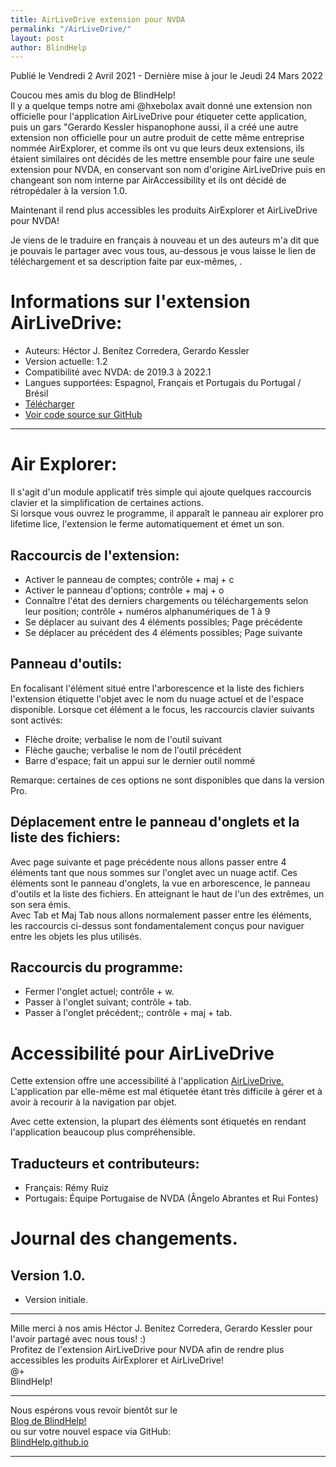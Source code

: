 ```yaml
---
title: AirLiveDrive extension pour NVDA
permalink: "/AirLiveDrive/"
layout: post
author: BlindHelp
---
```


<footer>Publié le Vendredi 2 Avril 2021 - Dernière mise à jour le Jeudi 24 Mars 2022</footer>

Coucou mes amis du blog de BlindHelp!    
Il y a quelque temps notre ami @hxebolax avait donné une extension non officielle pour l'application AirLiveDrive pour étiqueter cette application, puis un gars "Gerardo Kessler hispanophone aussi, il a créé une autre extension non officielle  pour un autre produit de cette même entreprise nommée AirExplorer, et comme ils ont vu que leurs deux extensions, ils étaient similaires ont décidés de les mettre ensemble pour faire une seule extension pour NVDA, en conservant son nom d'origine AirLiveDrive puis en changeant son nom interne par AirAccessibility et ils ont décidé de rétropédaler à la version 1.0.    

Maintenant il rend plus accessibles les produits AirExplorer et AirLiveDrive pour NVDA!    

Je viens de le traduire en français à nouveau et un des auteurs m'a dit que je pouvais le partager avec vous tous, au-dessous je vous laisse le lien de téléchargement et sa description faite par eux-mêmes, .    

# Informations sur l'extension  AirLiveDrive: #

* Auteurs: <span lang="es">Héctor J. Benítez Corredera, Gerardo Kessler</span>
* Version actuelle: 1.2
* Compatibilité avec NVDA: de 2019.3 à 2022.1
* Langues supportées: Espagnol, Français et Portugais du Portugal / Brésil
* [Télécharger](https://nvda.es/files/get.php?file=airlivedrive)
* [Voir code source sur GitHub](https://github.com/hxebolax/Accesibilidad-para-AirLiveDrive)

---

# Air Explorer:
Il s'agit d'un module applicatif très simple qui ajoute quelques raccourcis clavier et la simplification de certaines actions.  
Si lorsque vous ouvrez le programme, il apparaît le panneau air explorer pro lifetime lice, l'extension le ferme automatiquement et émet un son.

## Raccourcis de l'extension:

* Activer le panneau de comptes; contrôle + maj + c
* Activer le panneau d'options; contrôle + maj + o
* Connaître l'état des derniers chargements ou téléchargements selon leur position; contrôle + numéros alphanumériques de 1 à 9
* Se déplacer au suivant des 4 éléments possibles; Page précédente
* Se déplacer au précédent des 4 éléments possibles; Page suivante

## Panneau d'outils:
En focalisant l'élément situé entre l'arborescence et la liste des fichiers l'extension étiquette l'objet avec le nom du nuage actuel et de l'espace disponible.
Lorsque cet élément a le focus, les raccourcis clavier suivants sont activés:  

* Flèche droite; verbalise le nom de l'outil suivant
* Flèche gauche; verbalise le nom de l'outil précédent
* Barre d'espace; fait un appui sur le dernier outil nommé

Remarque: certaines de ces options ne sont disponibles que dans la version Pro.

## Déplacement entre le panneau d'onglets et la liste des fichiers:
Avec page suivante et page précédente nous allons passer entre 4 éléments tant que nous sommes sur l'onglet avec un nuage actif.
Ces éléments sont le panneau d'onglets, la vue en arborescence, le panneau d'outils et la liste des fichiers. En atteignant le haut de l'un des extrêmes, un son sera émis.  
Avec Tab et Maj Tab nous allons normalement passer entre les éléments, les raccourcis ci-dessus sont fondamentalement conçus pour naviguer entre les objets les plus utilisés.  

## Raccourcis du programme:

* Fermer l'onglet actuel; contrôle + w.
* Passer à l'onglet suivant; contrôle + tab.
* Passer à l'onglet précédent;; contrôle + maj + tab.

# Accessibilité pour AirLiveDrive

Cette extension offre une accessibilité à l'application [AirLiveDrive.](https://www.airlivedrive.com/) L'application par elle-même est mal étiquetée étant très difficile à gérer et à avoir à recourir à la navigation par objet.

Avec cette extension, la plupart des éléments sont étiquetés en rendant l'application beaucoup plus compréhensible.

## Traducteurs et contributeurs:

* Français: Rémy Ruiz
* Portugais: Équipe Portugaise de NVDA (Ângelo Abrantes et Rui Fontes)

# Journal des changements.
## Version 1.0.

* Version initiale.

---

Mille merci à nos amis <span lang="es">Héctor J. Benítez Corredera, Gerardo Kessler</span> pour l'avoir partagé avec nous tous! :)    
Profitez de l'extension AirLiveDrive pour NVDA afin de rendre plus accessibles les produits AirExplorer et AirLiveDrive!    
@+    
BlindHelp!    

---

Nous espérons vous revoir bientôt sur le      
[Blog de BlindHelp!](http://blindhelp.blogspot.fr/)                    
ou sur  votre nouvel espace via GitHub:                     
[BlindHelp.github.io](https://blindhelp.github.io)                    

---
